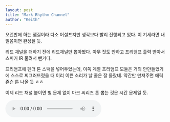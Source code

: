 ```yaml
---
layout: post
title: "Mark Rhythm Channel"
author: "Keith"
---
```



오랜만에 하는 땜질이라 다소 어설프지만 생각보다 빨리 진행되고 있다. 이 기세라면 내일쯤이면 완성될 듯.




리드 채널을 더하기 전에 리드채널만 뽑아봤다. 아무 짓도 안하고 프리앰프 출력 받아서 스피커 IR 물려서 뺀거다.




프리앰프에 펜더 톤 스택을 넣어두었는데, 이쪽 계열 프리앰프 모듈은 거의 안만들었기에 스스로 찌그러뜨렸을 때 이리 이쁜 소리가 날 줄은 잘 몰랐네. 약간만 만져주면 에릭 존슨 톤 나올 듯 ㅎㅎ




이제 리드 채널 붙이면 별 문제 없이 마크 씨리즈 톤 뽑는 것은 시간 문제일 듯. 







<audio src="/assets/images/5a13d2b4691369019976c2de7c1dc045.mp3" controls preload></audio>









